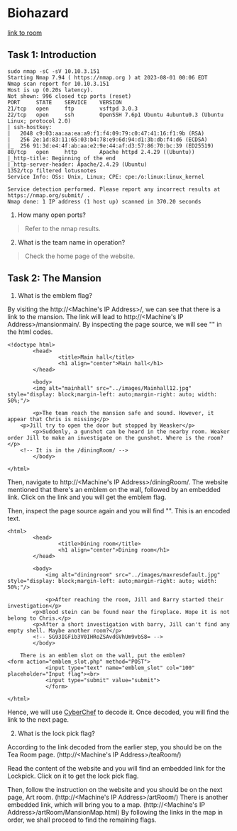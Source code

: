 
# Biohazard

[link to room](https://tryhackme.com/room/biohazard)

## Task 1: Introduction

```
sudo nmap -sC -sV 10.10.3.151          
Starting Nmap 7.94 ( https://nmap.org ) at 2023-08-01 00:06 EDT
Nmap scan report for 10.10.3.151
Host is up (0.20s latency).
Not shown: 996 closed tcp ports (reset)
PORT     STATE    SERVICE    VERSION
21/tcp   open     ftp        vsftpd 3.0.3
22/tcp   open     ssh        OpenSSH 7.6p1 Ubuntu 4ubuntu0.3 (Ubuntu Linux; protocol 2.0)
| ssh-hostkey: 
|   2048 c9:03:aa:aa:ea:a9:f1:f4:09:79:c0:47:41:16:f1:9b (RSA)
|   256 2e:1d:83:11:65:03:b4:78:e9:6d:94:d1:3b:db:f4:d6 (ECDSA)
|_  256 91:3d:e4:4f:ab:aa:e2:9e:44:af:d3:57:86:70:bc:39 (ED25519)
80/tcp   open     http       Apache httpd 2.4.29 ((Ubuntu))
|_http-title: Beginning of the end
|_http-server-header: Apache/2.4.29 (Ubuntu)
1352/tcp filtered lotusnotes
Service Info: OSs: Unix, Linux; CPE: cpe:/o:linux:linux_kernel

Service detection performed. Please report any incorrect results at https://nmap.org/submit/ .
Nmap done: 1 IP address (1 host up) scanned in 370.20 seconds

```
1. How many open ports?

> Refer to the nmap results.

2. What is the team name in operation?

> Check the home page of the website.

## Task 2: The Mansion

1. What is the emblem flag?

By visiting the http://<Machine's IP Address>/, we can see that there is a link to the mansion. The link will lead to http://<Machine's IP Address>/mansionmain/.
By inspecting the page source, we will see "<!-- It is in the /diningRoom/ -->" in the html codes. 

```
<!doctype html>
        <head>
                <title>Main hall</title>
                <h1 align="center">Main hall</h1>
        </head>

        <body>
        <img alt="mainhall" src="../images/Mainhall12.jpg" style="display: block;margin-left: auto;margin-right: auto; width: 50%;"/>

        <p>The team reach the mansion safe and sound. However, it appear that Chris is missing</p>
	<p>Jill try to open the door but stopped by Weasker</p>
        <p>Suddenly, a gunshot can be heard in the nearby room. Weaker order Jill to make an investigate on the gunshot. Where is the room?</p>
	<!-- It is in the /diningRoom/ -->
        </body>

</html>
```
Then, navigate to http://<Machine's IP Address>/diningRoom/.
The website mentioned that there's an emblem on the wall, followed by an embedded link. Click on the link and you will get the emblem flag. 

Then, inspect the page source again and you will find "<!-- SG93IGFib3V0IHRoZSAvdGVhUm9vbS8= -->". This is an encoded text. 

```
<html>
        <head>
                <title>Dining room</title>
                <h1 align="center">Dining room</h1>
        </head>

        <body>
        	<img alt="diningroom" src="../images/maxresdefault.jpg" style="display: block;margin-left: auto;margin-right: auto; width: 50%;"/>

        	<p>After reaching the room, Jill and Barry started their investigation</p>
		<p>Blood stein can be found near the fireplace. Hope it is not belong to Chris.</p>
		<p>After a short investigation with barry, Jill can't find any empty shell. Maybe another room?</p>
		<!-- SG93IGFib3V0IHRoZSAvdGVhUm9vbS8= -->
        </body>

	There is an emblem slot on the wall, put the emblem?			<form action="emblem_slot.php" method="POST">
			<input type="text" name="emblem_slot" col="100" placeholder="Input flag"><br>
			<input type="submit" value="submit">
			</form>
	
</html>

```

Hence, we will use [CyberChef](https://gchq.github.io/CyberChef/) to decode it. Once decoded, you will find the link to the next page.

2. What is the lock pick flag?

According to the link decoded from the earlier step, you should be on the Tea Room page. (http://<Machine's IP Address>/teaRoom/)


Read the content of the website and you will find an embedded link for the Lockpick. Click on it to get the lock pick flag. 

Then, follow the instruction on the website and you should be on the next page, Art room. (http://<Machine's IP Address>/artRoom/)
There is another embedded link, which will bring you to a map. (http://<Machine's IP Address>/artRoom/MansionMap.html)
By following the links in the map in order, we shall proceed to find the remaining flags. 
